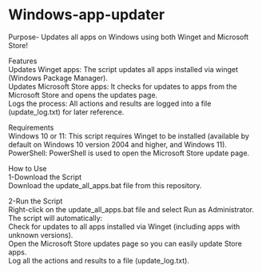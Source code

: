 # Windows-app-updater  
Purpose- Updates all apps on Windows using both Winget and Microsoft Store!  

Features  
Updates Winget apps: The script updates all apps installed via winget (Windows Package Manager).  
Updates Microsoft Store apps: It checks for updates to apps from the Microsoft Store and opens the updates page.  
Logs the process: All actions and results are logged into a file (update_log.txt) for later reference.  

Requirements  
Windows 10 or 11: This script requires Winget to be installed (available by default on Windows 10 version 2004 and higher, and Windows 11).  
PowerShell: PowerShell is used to open the Microsoft Store update page.  

How to Use  
1-Download the Script  
Download the update_all_apps.bat file from this repository.  

2-Run the Script  
Right-click on the update_all_apps.bat file and select Run as Administrator.  
The script will automatically:  
Check for updates to all apps installed via Winget (including apps with unknown versions).  
Open the Microsoft Store updates page so you can easily update Store apps.  
Log all the actions and results to a file (update_log.txt).
